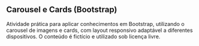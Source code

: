 ## Carousel e Cards (Bootstrap)
Atividade prática para aplicar conhecimentos em Bootstrap, utilizando o carousel de imagens e cards, com layout responsivo adaptável a diferentes dispositivos. O conteúdo é fictício e utilizado sob licença livre.